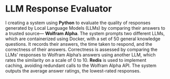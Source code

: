 # LLM Response Evaluator
I creating a system using **Python** to evaluate the quality of responses generated by Local Language Models (LLMs) by comparing their answers to a trusted source— **Wolfram Alpha**.
The system prompts two different LLMs, which are containerized using Docker, with a set of 50 general knowledge questions.
It records their answers, the time taken to respond, and the correctness of their answers.
Correctness is assessed by comparing the LLMs’ responses to Wolfram Alpha’s answers using another LLM, which rates the similarity on a scale of 0 to 10.
**Redis** is used to implement caching, avoiding redundant calls to the Wolfram Alpha API.
The system outputs the average answer ratings, the lowest-rated responses.
